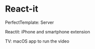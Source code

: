 # React-it

PerfectTemplate: Server

Reactit: iPhone and smartphone extension

TV: macOS app to run the video
